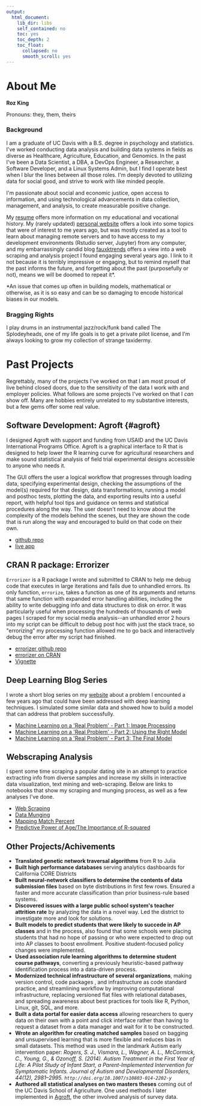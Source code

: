 ```yaml
---
output:
  html_document:
    lib_dir: libs
    self_contained: no
    toc: yes
    toc_depth: 2
    toc_float:
      collapsed: no
      smooth_scroll: yes
---
```


# About Me

**Roz King**

Pronouns: they, them, theirs

### Background

I am a graduate of UC Davis with a B.S. degree in psychology and statistics. I've worked conducting data analysis and building data systems in fields as diverse as Healthcare, Agriculture, Education, and Genomics. In the past I've been a Data Scientist, a DBA, a DevOps Engineer, a Researcher, a Software Developer, and a Linux Systems Admin, but I find I operate best when I blur the lines  between all those roles. I'm deeply devoted to utilizing data for social good, and strive to work with like minded people.

I'm passionate about social and economic justice, open access to information, and using technological advancements in data collection, management, and analysis, to create measurable positive change.

My <a href="www/src/resume.pdf" download>resume</a> offers more information on my educational and vocational history. My (rarely updated) [personal website](http://ikkyle.com) offers a look into some topics that were of interest to me years ago, but was mostly created as a tool to learn about managing remote servers and to have access to my development environments (Rstudio server, Jupyter) from any computer, and my embarrassingly candid blog [fauxktrends](http://fauxktrends.tumblr.com/archive) offers a view into a web scraping and analysis project I found engaging several years ago. I link to it not because it is terribly impressive or engaging, but to remind myself that the past informs the future, and forgetting about the past (purposefully or not), means we will be doomed to repeat it*.

\*An issue that comes up often in building models, mathematical or otherwise, as it is so easy and can be so damaging to encode historical biases in our models.

### Bragging Rights

I play drums in an instrumental jazz/rock/funk band called The Splodeyheads, one of my life goals is to get a private pilot license, and I'm always looking to grow my collection of strange taxidermy.

# Past Projects

Regrettably, many of the projects I've worked on that I am most proud of live behind closed doors, due to the sensitivity of the data I work with and employer policies. What follows are some projects I've worked on that I *can* show off. Many are hobbies entirely unrelated to my substantive interests, but a few gems offer some real value.

## Software Development: Agroft {#agroft}

I designed Agroft with support and funding from USAID and the UC Davis International Programs Office. Agroft is a graphical interface to R that is designed to help lower the R learning curve for agricultural researchers and make sound statistical analysis of field trial experimental designs accessible to anyone who needs it.

The GUI offers the user a logical workflow that progresses through loading data, specifying experimental design, checking the assumptions of the model(s) required for that design, data transformations, running a model and posthoc tests, plotting the data, and exporting results into a useful report, with helpful tool tips and guidance on terms and statistical procedures along the way. The user doesn't need to know about the complexity of the models behind the scenes, but they are shown the code that is run along the way and encouraged to build on that code on their own.

* [github repo](https://github.com/ucd-ipo/agroft)
* [live app](http://ikkyle.com/playground/aip-analysis/)

## CRAN R package: Errorizer

`Errorizer` is a R package I wrote and submitted to CRAN to help me debug code that executes in large iterations and fails due to unhandled errors. Its only function, `errorize`, takes a function as one of its arguments and returns that same function with expanded error handling abilities, including the ability to write debugging info and data structures to disk on error. It was particularly useful when processing the hundreds of thousands of web pages I scraped for my social media analysis--an unhandled error 2 hours into my script can be difficult to debug post hoc with just the stack trace, so "errorizing" my processing function allowed me to go back and interactively debug the error after my script had finished.

* [errorizer github repo](https://github.com/ikkyle/errorizer)
* [errorizer on CRAN](https://cran.r-project.org/package=errorizer)
* [Vignette](https://cran.r-project.org/web/packages/errorizer/vignettes/errorize.html)

## Deep Learning Blog Series

I wrote a short blog series on my [website](https://www.rkingdc.com) about a problem I encounted a few years ago that could have been addressed with deep learning techniques. I simulated some similar data and showed how to build a model that can address that problem successfully. 

* [Machine Learning on a 'Real Problem' - Part 1: Image Processing](https://www.rkingdc.com/blog/2018/8/23/machine-learning-on-a-real-problem-1)
* [Machine Learning on a 'Real Problem' - Part 2: Using the Right Model](https://www.rkingdc.com/blog/machine-learning-on-a-real-problem-2)
* [Machine Learning on a 'Real Problem' - Part 3: The Final Model](https://www.rkingdc.com/blog/machine-learning-on-a-real-problem-3)


## Webscraping Analysis

I spent some time scraping a popular dating site in an attempt to practice extracting info from diverse samples and increase my skills in interactive data visualization, text mining and web-scraping. Below are links to notebooks that show my scraping and munging process, as well as a few analyses I've done.

* [Web Scraping](www/OKC/scrape.html)
* [Data Munging](www/OKC/munge.html)
* [Mapping Match Percent](www/OKC/mapping_match_pct.html)
* [Predictive Power of Age/The Importance of R-squared](www/OKC/age_match_prediction.html)


## Other Projects/Achivements

* **Translated genetic network traversal algorithms** from R to Julia
* **Built high performance databases** serving analytics dashboards for California
 CORE Districts
* **Built neural-network classifiers to determine the contents of data submission files** based on byte distributions in first few rows. Ensured a faster and more accurate classification than prior business-rule based systems.
* **Discovered issues with a large public school system's teacher attrition rate** by analyzing the data in a novel way. Led the district to investigate more and look for solutions.
* **Built models to predict students that were likely to succede in AP classes** and in the process, also found that some schools were placing students that had no hope of passing or who were expected to drop out into AP classes to boost enrollment. Positive student-focused policy changes were implemented.
* **Used association rule learning algorithms to determine student course pathways**, converting a previously heuristic-based pathway identification process into a data-driven process.
* **Modernized technical infrastructure of several organizations**, making version control, code packages , and infrastructure as code standard practice, and streamlining workflow by improving computational infrastructure, replacing versioned flat files with relational databases, and spreading awareness about best practices for tools like R, Python, Linux, git, SQL, and more.
* **Built a data portal for easier data access** allowing researchers to query data on their own with a point and click interface rather than having to request a dataset from a data manager and wait for it to be constructed.
* **Wrote an algorithm for creating matched samples** based on bagging and unsupervised learning that is more flexible and reduces bias in small datasets. This method was used in the landmark Autism early intervention paper: *Rogers, S. J., Vismara, L., Wagner, A. L., McCormick, C., Young, G., & Ozonoff, S. (2014). Autism Treatment in the First Year of Life: A Pilot Study of Infant Start, a Parent-Implemented Intervention for Symptomatic Infants. Journal of Autism and Developmental Disorders, 44(12), 2981–2995. `http://doi.org/10.1007/s10803-014-2202-y`*
* **Authored all statistical analyses on two masters theses** coming out of the UC Davis School of Agriculture. One used methods I later implemented in [Agroft](#agroft), the other involved analysis of survey data.
